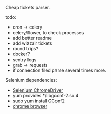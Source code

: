 Cheap tickets parser.

todo:

- cron -> celery
- celery/flower, to check processes
- add better readme
- add wizzair tickets
- round trips?
- docker?
- sentry logs
- grab -> requests
- if connection filed parse several times more.

Selenium dependencies:
- [Selenium ChromeDriver](https://sites.google.com/a/chromium.org/chromedriver/downloads) 
- yum provides */libgconf-2.so.4
- sudo yum install GConf2
- [chrome browser](https://sites.google.com/site/imemoryloss/redhat-as-es-centos/install-google-chrome-with-yum-on-fedora-15-14-centos-red-hat-rhel-6)